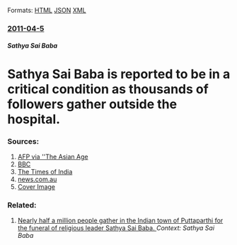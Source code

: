 
Formats: [HTML](/news/2011/04/5/sathya-sai-baba-is-reported-to-be-in-a-critical-condition-as-thousands-of-followers-gather-outside-the-hospital.html)  [JSON](/news/2011/04/5/sathya-sai-baba-is-reported-to-be-in-a-critical-condition-as-thousands-of-followers-gather-outside-the-hospital.json)  [XML](/news/2011/04/5/sathya-sai-baba-is-reported-to-be-in-a-critical-condition-as-thousands-of-followers-gather-outside-the-hospital.xml)  

### [2011-04-5](/news/2011/04/5/index.md)

##### Sathya Sai Baba
# Sathya Sai Baba is reported to be in a critical condition as thousands of followers gather outside the hospital. 




### Sources:

1. [AFP via ''The Asian Age](http://www.asianage.com/india/sai-baba-critical-826)
2. [BBC](http://www.bbc.co.uk/news/world-south-asia-12968238)
3. [The Times of India](http://timesofindia.indiatimes.com/india/Sathya-Sai-Baba-critical-stays-on-ventilator/articleshow/7870585.cms)
4. [news.com.au](http://www.news.com.au/breaking-news/world/indian-guru-in-critical-condition/story-e6frfkui-1226034245243)
4. [Cover Image](http://resources.news.com.au/cs/newscomau/images/placeholders/story-thumb-large.jpg)

### Related:

1. [Nearly half a million people gather in the Indian town of Puttaparthi for the funeral of religious leader Sathya Sai Baba. ](/news/2011/04/27/nearly-half-a-million-people-gather-in-the-indian-town-of-puttaparthi-for-the-funeral-of-religious-leader-sathya-sai-baba.md) _Context: Sathya Sai Baba_
